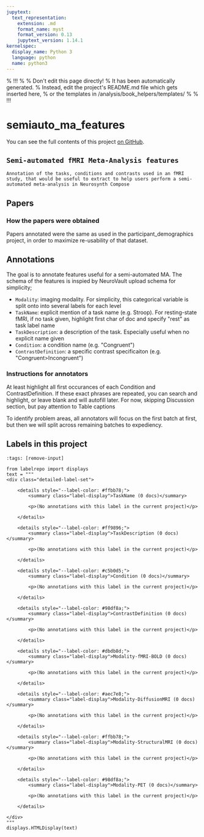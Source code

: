 ```yaml
---
jupytext:
  text_representation:
    extension: .md
    format_name: myst
    format_version: 0.13
    jupytext_version: 1.14.1
kernelspec:
  display_name: Python 3
  language: python
  name: python3
---
```


% !!!
%
% Don't edit this page directly!
% It has been automatically generated.
% Instead, edit the project's README.md file which gets inserted here,
% or the templates in /analysis/book_helpers/templates/
%
% !!!


# semiauto_ma_features

You can see the full contents of this project [on GitHub](https://github.com/neurodatascience/labelbuddy-annotations/tree/main/projects/semiauto_ma_features/).

## `Semi-automated fMRI Meta-Analysis features`

`Annotation of the tasks, conditions and contrasts used in an fMRI study, that would be useful to extract to help users perform a semi-automated meta-analysis in Neurosynth Compose`

## Papers

### How the papers were obtained
Papers annotated were the same as used in the participant_demographics project, in order to maximize re-usability of that dataset.

## Annotations

The goal is to annotate features useful for a semi-automated MA.
The schema of the features is inspied by NeuroVault upload schema for simplicity;

- `Modality`: imaging modality. For simplicity, this categorical variable is split onto into several labels for each level
- `TaskName`: explicit mention of a task name (e.g. Stroop). For resting-state fMRI, if no task given, highlight first char of doc and specify "rest" as task label name
- `TaskDescription`: a description of the task. Especially useful when no explicit name given
- `Condition`: a condition name (e.g. "Congruent")
- `ContrastDefinition`: a specific contrast specificaiton (e.g. "Congruent>Incongruent")

### Instructions for annotators
At least highlight all first occurances of each Condition and ContrastDefinition. If these exact phrases are repeated, you can search and highlight, or leave blank and will autofill later.
For now, skipping Discussion section, but pay attention to Table captions

To identify problem areas, all annotators will focus on the first batch at first, but then we will split across remaining batches to expediency. 




## Labels in this project



```{code-cell}
:tags: [remove-input]

from labelrepo import displays
text = """
<div class="detailed-label-set">
    
    <details style="--label-color: #ffbb78;">
        <summary class="label-display">TaskName (0 docs)</summary>
        
        <p>(No annotations with this label in the current project)</p>
        
    </details>
    
    <details style="--label-color: #ff9896;">
        <summary class="label-display">TaskDescription (0 docs)</summary>
        
        <p>(No annotations with this label in the current project)</p>
        
    </details>
    
    <details style="--label-color: #c5b0d5;">
        <summary class="label-display">Condition (0 docs)</summary>
        
        <p>(No annotations with this label in the current project)</p>
        
    </details>
    
    <details style="--label-color: #98df8a;">
        <summary class="label-display">ContrastDefinition (0 docs)</summary>
        
        <p>(No annotations with this label in the current project)</p>
        
    </details>
    
    <details style="--label-color: #dbdb8d;">
        <summary class="label-display">Modality-fMRI-BOLD (0 docs)</summary>
        
        <p>(No annotations with this label in the current project)</p>
        
    </details>
    
    <details style="--label-color: #aec7e8;">
        <summary class="label-display">Modality-DiffusionMRI (0 docs)</summary>
        
        <p>(No annotations with this label in the current project)</p>
        
    </details>
    
    <details style="--label-color: #ffbb78;">
        <summary class="label-display">Modality-StructuralMRI (0 docs)</summary>
        
        <p>(No annotations with this label in the current project)</p>
        
    </details>
    
    <details style="--label-color: #98df8a;">
        <summary class="label-display">Modality-PET (0 docs)</summary>
        
        <p>(No annotations with this label in the current project)</p>
        
    </details>
    
</div>
"""
displays.HTMLDisplay(text)
```
